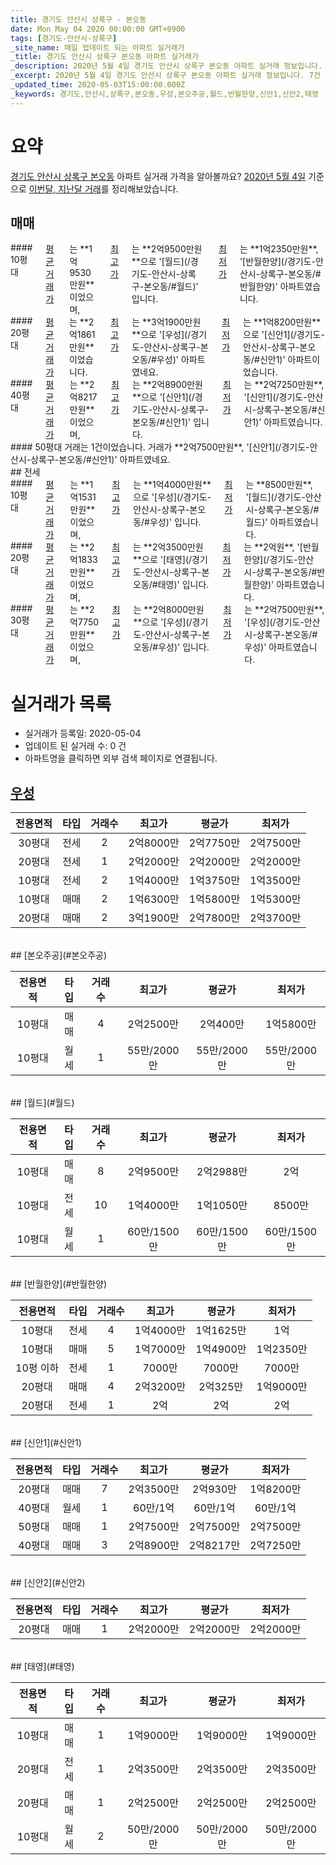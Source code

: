 ```yaml
---
title: 경기도 안산시 상록구 - 본오동
date: Mon May 04 2020 00:00:00 GMT+0900
tags: [경기도-안산시-상록구]
_site_name: 매일 업데이트 되는 아파트 실거래가
_title: 경기도 안산시 상록구 본오동 아파트 실거래가
_description: 2020년 5월 4일 경기도 안산시 상록구 본오동 아파트 실거래 정보입니다. 7건 아파트 정보가 있습니다.
_excerpt: 2020년 5월 4일 경기도 안산시 상록구 본오동 아파트 실거래 정보입니다. 7건 아파트 정보가 있습니다.
_updated_time: 2020-05-03T15:00:00.000Z
_keywords: 경기도,안산시,상록구,본오동,우성,본오주공,월드,반월한양,신안1,신안2,태영
---
```





# 요약
<ins>경기도 안산시 상록구 본오동</ins> 아파트 실거래 가격을 알아볼까요? <ins>2020년 5월 4일</ins> 기준으로 <ins>이번달, 지난달 거래</ins>를 정리해보았습니다.

## 매매
<div class="container">
<div class="six columns" markdown="1">
#### 10평대
<ins>평균 거래가</ins>는 **1억9530만원**이었으며, <ins>최고가</ins>는 **2억9500만원**으로 '[월드](/경기도-안산시-상록구-본오동/#월드)' 입니다. <ins>최저가</ins>는 **1억2350만원**, '[반월한양](/경기도-안산시-상록구-본오동/#반월한양)' 아파트였습니다.
</div>
<div class="six columns" markdown="1">
#### 20평대
<ins>평균 거래가</ins>는 **2억1861만원**이었습니다. <ins>최고가</ins>는 **3억1900만원**으로 '[우성](/경기도-안산시-상록구-본오동/#우성)' 아파트였네요. <ins>최저가</ins>는 **1억8200만원**으로 '[신안1](/경기도-안산시-상록구-본오동/#신안1)' 아파트이었습니다.
</div>
</div>
<div class="container">
<div class="six columns" markdown="1">
#### 40평대
<ins>평균 거래가</ins>는 **2억8217만원**이었으며, <ins>최고가</ins>는 **2억8900만원**으로 '[신안1](/경기도-안산시-상록구-본오동/#신안1)' 입니다. <ins>최저가</ins>는 **2억7250만원**, '[신안1](/경기도-안산시-상록구-본오동/#신안1)' 아파트였습니다.
</div>
<div class="six columns" markdown="1">
#### 50평대
거래는 1건이었습니다. 거래가 **2억7500만원**, '[신안1](/경기도-안산시-상록구-본오동/#신안1)' 아파트였네요.
</div>
</div>
## 전세
<div class="container">
<div class="six columns" markdown="1">
#### 10평대
<ins>평균 거래가</ins>는 **1억1531만원**이었으며, <ins>최고가</ins>는 **1억4000만원**으로 '[우성](/경기도-안산시-상록구-본오동/#우성)' 입니다. <ins>최저가</ins>는 **8500만원**, '[월드](/경기도-안산시-상록구-본오동/#월드)' 아파트였습니다.
</div>
<div class="six columns" markdown="1">
#### 20평대
<ins>평균 거래가</ins>는 **2억1833만원**이었으며, <ins>최고가</ins>는 **2억3500만원**으로 '[태영](/경기도-안산시-상록구-본오동/#태영)' 입니다. <ins>최저가</ins>는 **2억원**, '[반월한양](/경기도-안산시-상록구-본오동/#반월한양)' 아파트였습니다.
</div>
</div>
<div class="container">
<div class="twelve columns" markdown="1">
#### 30평대
<ins>평균 거래가</ins>는 **2억7750만원**이었으며, <ins>최고가</ins>는 **2억8000만원**으로 '[우성](/경기도-안산시-상록구-본오동/#우성)' 입니다. <ins>최저가</ins>는 **2억7500만원**, '[우성](/경기도-안산시-상록구-본오동/#우성)' 아파트였습니다.
</div>
</div>



# 실거래가 목록
- 실거래가 등록일: 2020-05-04
- 업데이트 된 실거래 수: 0 건
- 아파트명을 클릭하면 외부 검색 페이지로 연결됩니다.

## [우성](#우성)

|전용면적|타입|거래수|최고가|평균가|최저가|
|:---:|:---:|:---:|:---:|:---:|:---:|
|30평대|<span class="deal-type-2">전세</span>|2|2억8000만|2억7750만|2억7500만|
|20평대|<span class="deal-type-2">전세</span>|1|2억2000만|2억2000만|2억2000만|
|10평대|<span class="deal-type-2">전세</span>|2|1억4000만|1억3750만|1억3500만|
|10평대|<span class="deal-type-1">매매</span>|2|1억6300만|1억5800만|1억5300만|
|20평대|<span class="deal-type-1">매매</span>|2|3억1900만|2억7800만|2억3700만|

<br/>
## [본오주공](#본오주공)

|전용면적|타입|거래수|최고가|평균가|최저가|
|:---:|:---:|:---:|:---:|:---:|:---:|
|10평대|<span class="deal-type-1">매매</span>|4|2억2500만|2억400만|1억5800만|
|10평대|<span class="deal-type-3">월세</span>|1|55만/2000만|55만/2000만|55만/2000만|

<br/>
## [월드](#월드)

|전용면적|타입|거래수|최고가|평균가|최저가|
|:---:|:---:|:---:|:---:|:---:|:---:|
|10평대|<span class="deal-type-1">매매</span>|8|2억9500만|2억2988만|2억|
|10평대|<span class="deal-type-2">전세</span>|10|1억4000만|1억1050만|8500만|
|10평대|<span class="deal-type-3">월세</span>|1|60만/1500만|60만/1500만|60만/1500만|

<br/>
## [반월한양](#반월한양)

|전용면적|타입|거래수|최고가|평균가|최저가|
|:---:|:---:|:---:|:---:|:---:|:---:|
|10평대|<span class="deal-type-2">전세</span>|4|1억4000만|1억1625만|1억|
|10평대|<span class="deal-type-1">매매</span>|5|1억7000만|1억4900만|1억2350만|
|10평 이하|<span class="deal-type-2">전세</span>|1|7000만|7000만|7000만|
|20평대|<span class="deal-type-1">매매</span>|4|2억3200만|2억325만|1억9000만|
|20평대|<span class="deal-type-2">전세</span>|1|2억|2억|2억|

<br/>
## [신안1](#신안1)

|전용면적|타입|거래수|최고가|평균가|최저가|
|:---:|:---:|:---:|:---:|:---:|:---:|
|20평대|<span class="deal-type-1">매매</span>|7|2억3500만|2억930만|1억8200만|
|40평대|<span class="deal-type-3">월세</span>|1|60만/1억|60만/1억|60만/1억|
|50평대|<span class="deal-type-1">매매</span>|1|2억7500만|2억7500만|2억7500만|
|40평대|<span class="deal-type-1">매매</span>|3|2억8900만|2억8217만|2억7250만|

<br/>
## [신안2](#신안2)

|전용면적|타입|거래수|최고가|평균가|최저가|
|:---:|:---:|:---:|:---:|:---:|:---:|
|20평대|<span class="deal-type-1">매매</span>|1|2억2000만|2억2000만|2억2000만|

<br/>
## [태영](#태영)

|전용면적|타입|거래수|최고가|평균가|최저가|
|:---:|:---:|:---:|:---:|:---:|:---:|
|10평대|<span class="deal-type-1">매매</span>|1|1억9000만|1억9000만|1억9000만|
|20평대|<span class="deal-type-2">전세</span>|1|2억3500만|2억3500만|2억3500만|
|20평대|<span class="deal-type-1">매매</span>|1|2억2500만|2억2500만|2억2500만|
|10평대|<span class="deal-type-3">월세</span>|2|50만/2000만|50만/2000만|50만/2000만|

<br/>



